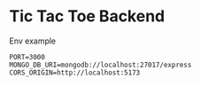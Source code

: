 # Tic Tac Toe Backend

Env example
```
PORT=3000
MONGO_DB_URI=mongodb://localhost:27017/express
CORS_ORIGIN=http://localhost:5173
```